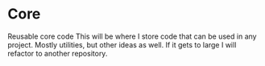 # Core
Reusable core code
This will be where I store code that can be used in any project.  Mostly utilities, but other ideas as well.  If it gets to large I will refactor to another repository.
